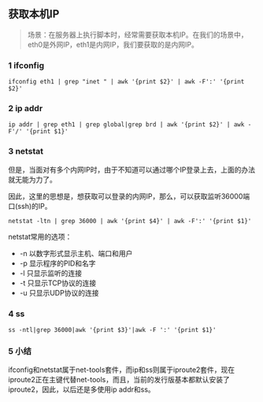 ## 获取本机IP

> 场景：在服务器上执行脚本时，经常需要获取本机IP。在我们的场景中，eth0是外网IP，eth1是内网IP，我们要获取的是内网IP。

### 1 ifconfig

`ifconfig eth1 | grep "inet " | awk '{print $2}' | awk -F':' '{print $2}'`

### 2 ip addr

`ip addr | grep eth1 | grep global|grep brd | awk '{print $2}' | awk -F'/' '{print $1}'`

### 3 netstat

但是，当面对有多个内网IP时，由于不知道可以通过哪个IP登录上去，上面的办法就无能为力了。

因此，这里的思想是，想获取可以登录的内网IP，那么，可以获取监听36000端口(ssh)的IP。

`netstat -ltn | grep 36000 | awk '{print $4}' | awk -F':' '{print $1}'`

netstat常用的选项：

* -n 以数字形式显示主机、端口和用户
* -p 显示程序的PID和名字
* -l 只显示监听的连接
* -t 只显示TCP协议的连接
* -u 只显示UDP协议的连接

### 4 ss

`ss -ntl|grep 36000|awk '{print $3}'|awk -F ':' '{print $1}'`

### 5 小结

ifconfig和netstat属于net-tools套件，而ip和ss则属于iproute2套件，现在iproute2正在主键代替net-tools，而且，当前的发行版基本都默认安装了iproute2，因此，以后还是多使用ip addr和ss。